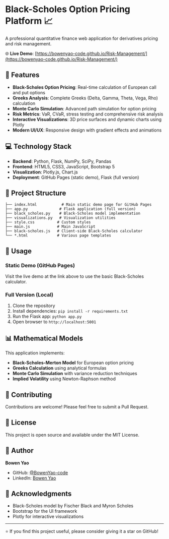 # Black-Scholes Option Pricing Platform 📈

A professional quantitative finance web application for derivatives pricing and risk management.

🌐 **Live Demo**: [https://bowenyao-code.github.io/Risk-Management/](https://bowenyao-code.github.io/Risk-Management/)

## 🚀 Features

- **Black-Scholes Option Pricing**: Real-time calculation of European call and put options
- **Greeks Analysis**: Complete Greeks (Delta, Gamma, Theta, Vega, Rho) calculation
- **Monte Carlo Simulation**: Advanced path simulation for option pricing
- **Risk Metrics**: VaR, CVaR, stress testing and comprehensive risk analysis
- **Interactive Visualizations**: 3D price surfaces and dynamic charts using Plotly
- **Modern UI/UX**: Responsive design with gradient effects and animations

## 💻 Technology Stack

- **Backend**: Python, Flask, NumPy, SciPy, Pandas
- **Frontend**: HTML5, CSS3, JavaScript, Bootstrap 5
- **Visualization**: Plotly.js, Chart.js
- **Deployment**: GitHub Pages (static demo), Flask (full version)

## 📁 Project Structure

```
├── index.html           # Main static demo page for GitHub Pages
├── app.py              # Flask application (full version)
├── black_scholes.py    # Black-Scholes model implementation
├── visualizations.py   # Visualization utilities
├── style.css          # Custom styles
├── main.js            # Main JavaScript
├── black-scholes.js   # Client-side Black-Scholes calculator
└── *.html             # Various page templates
```

## 🎯 Usage

### Static Demo (GitHub Pages)
Visit the live demo at the link above to use the basic Black-Scholes calculator.

### Full Version (Local)
1. Clone the repository
2. Install dependencies: `pip install -r requirements.txt`
3. Run the Flask app: `python app.py`
4. Open browser to `http://localhost:5001`

## 📊 Mathematical Models

This application implements:
- **Black-Scholes-Merton Model** for European option pricing
- **Greeks Calculation** using analytical formulas
- **Monte Carlo Simulation** with variance reduction techniques
- **Implied Volatility** using Newton-Raphson method

## 🤝 Contributing

Contributions are welcome! Please feel free to submit a Pull Request.

## 📝 License

This project is open source and available under the MIT License.

## 👤 Author

**Bowen Yao**
- GitHub: [@BowenYao-code](https://github.com/BowenYao-code)
- LinkedIn: [Bowen Yao](https://linkedin.com/in/bowen-yao)

## 🙏 Acknowledgments

- Black-Scholes model by Fischer Black and Myron Scholes
- Bootstrap for the UI framework
- Plotly for interactive visualizations

---

⭐ If you find this project useful, please consider giving it a star on GitHub!
